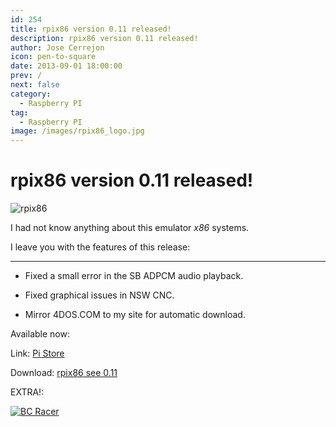```yaml
---
id: 254
title: rpix86 version 0.11 released!
description: rpix86 version 0.11 released!
author: Jose Cerrejon
icon: pen-to-square
date: 2013-09-01 18:00:00
prev: /
next: false
category:
  - Raspberry PI
tag:
  - Raspberry PI
image: /images/rpix86_logo.jpg
---
```


# rpix86 version 0.11 released!

![rpix86](/images/rpix86_logo.jpg)

I had not know anything about this emulator *x86* systems.

I leave you with the features of this release:

- - -
* Fixed a small error in the SB ADPCM audio playback.

* Fixed graphical issues in NSW CNC.

* Mirror 4DOS.COM to my site for automatic download.

Available now:

Link: [Pi Store](http://rpix86.patrickaalto.com/rdown.html)

Download: [rpix86 see 0.11](http://rpix86.patrickaalto.com/rpix86.zip)

EXTRA!:

<a href="http://www.myabandonware.com/download/bc-racers-28v/">![BC Racer](/images/2013/09/nbc.jpg "Download and play BC Racer!")</a>